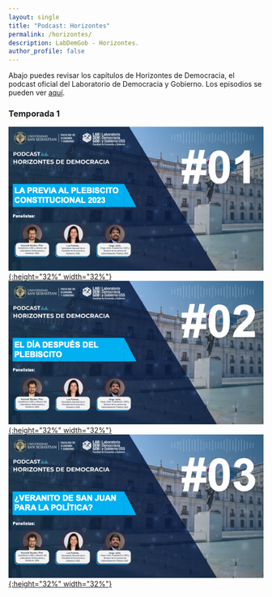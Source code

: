 ```yaml
---
layout: single
title: "Podcast: Horizontes"
permalink: /horizontes/
description: LabDemGob - Horizontes.
author_profile: false
---
```



Abajo puedes revisar los capítulos de Horizontes de Democracia, el podcast oficial del Laboratorio de Democracia y Gobierno. Los episodios se pueden ver [aquí](https://www.youtube.com/playlist?list=PLZW9RpnDbfbR0F-KvwxdKXRcyHT7KN3kI).



### Temporada 1

[![1](/horizontes/s01e01.png){:height="32%" width="32%"}](/horizontes/s01e01.png) [![2](/horizontes/s01e02.png){:height="32%" width="32%"}](/horizontes/s01e02.png) [![3](/horizontes/s01e03.png){:height="32%" width="32%"}](/horizontes/s01e03.png) 